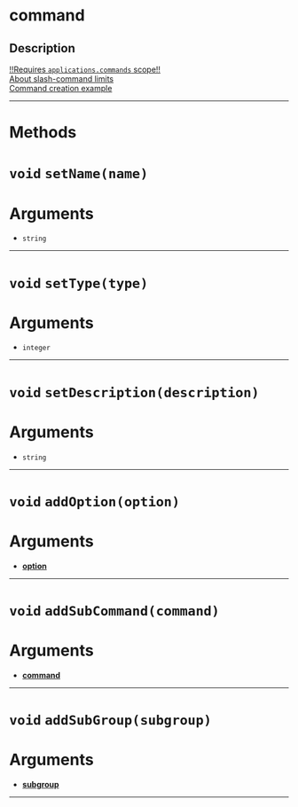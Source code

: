 # command


Description
---
[!!Requires `applications.commands` scope!!](https://discord.com/developers/docs/interactions/slash-commands#authorizing-your-application)  
[About slash-command limits](https://discord.com/developers/docs/interactions/slash-commands#a-quick-note-on-limits)  
[Command creation example](https://github.com/devonium/gm-discordAPI/blob/doc/examples.md#command-creation-example)  


---
# Methods
# `void` `setName(name)`
# Arguments
* `string` 
---
# `void` `setType(type)`
# Arguments
* `integer` 
---
# `void` `setDescription(description)`
# Arguments
* `string` 
---
# `void` `addOption(option)`
# Arguments
* **[option](https://github.com/devonium/gm-discordAPI/blob/doc/option.md#option)** 
---
# `void` `addSubCommand(command)`
# Arguments
* **[command](https://github.com/devonium/gm-discordAPI/blob/doc/command.md#command)** 
---
# `void` `addSubGroup(subgroup)`
# Arguments
* **[subgroup](https://github.com/devonium/gm-discordAPI/blob/doc/subgroup.md#subgroup)** 
---
